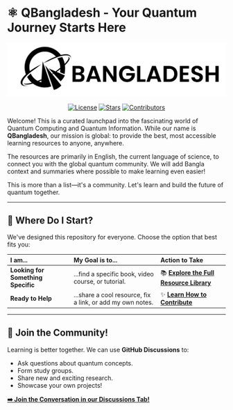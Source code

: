 # ⚛️ QBangladesh - Your Quantum Journey Starts Here

<p align="center">
  <img src="qbangladesh-logo.png" alt="QBangladesh Logo" width="600">
</p>

<p align="center">
  <a href="./LICENSE"><img src="https://img.shields.io/badge/license-MIT-blue.svg" alt="License"></a>
  <a href="https://github.com/CreativeBinBag/QBangladesh/stargazers"><img src="https://img.shields.io/github/stars/CreativeBinBag/QBangladesh?style=social" alt="Stars"></a>
  <a href="https://github.com/CreativeBinBag/QBangladesh/graphs/contributors"><img src="https://img.shields.io/github/contributors/CreativeBinBag/QBangladesh" alt="Contributors"></a>
</p>

Welcome! This is a curated launchpad into the fascinating world of Quantum Computing and Quantum Information. While our name is **QBangladesh**, our mission is global: to provide the best, most accessible learning resources to anyone, anywhere.

The resources are primarily in English, the current language of science, to connect you with the global quantum community. We will add Bangla context and summaries where possible to make learning even easier!

This is more than a list—it's a community. Let's learn and build the future of quantum together.

---

## 🤔 Where Do I Start?

We've designed this repository for everyone. Choose the option that best fits you:

| I am...                            | My Goal is to...                                           | Action to Take                                             |
| :--------------------------------- | :--------------------------------------------------------- | :--------------------------------------------------------- |
| **Looking for Something Specific** | ...find a specific book, video course, or tutorial.        | 📚 **[Explore the Full Resource Library](./RESOURCES.md)** |
| **Ready to Help**                  | ...share a cool resource, fix a link, or add my own notes. | ✨ **[Learn How to Contribute](./CONTRIBUTING.md)**        |

---

## 💬 Join the Community!

Learning is better together. We can use **GitHub Discussions** to:

- Ask questions about quantum concepts.
- Form study groups.
- Share new and exciting research.
- Showcase your own projects!

**[➡️ Join the Conversation in our Discussions Tab!](https://github.com/CreativeBinBag/QBangladesh/discussions)**
